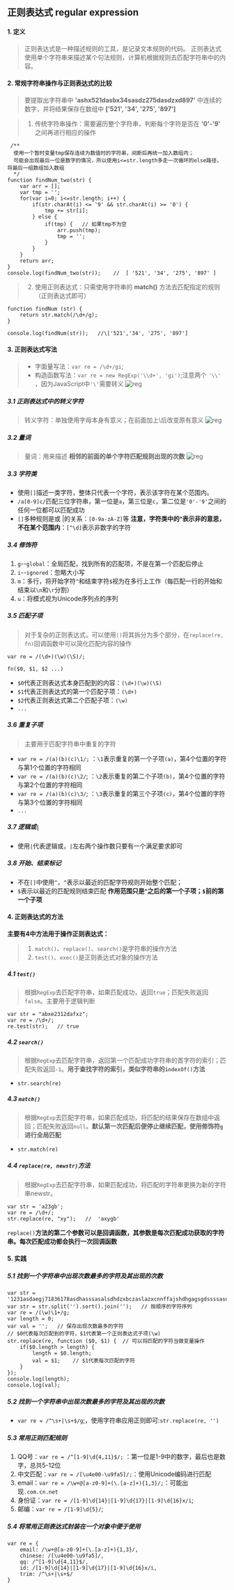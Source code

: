 ## 正则表达式   **regular expression**
#### 1. 定义
>正则表达式是一种描述规则的工具，是记录文本规则的代码。
正则表达式使用单个字符串来描述某个句法规则，计算机根据规则去匹配字符串中的内容。

#### 2. 常规字符串操作与正则表达式的比较
>要提取出字符串中 __'ashx521dasbx34sasdz275dasdzxd897'__ 中连续的数字，并将结果保存在数组中 **['521', '34', '275', '897']**

> 1. 传统字符串操作：需要遍历整个字符串，判断每个字符是否在 __'0'-'9'__ 之间再进行相应的操作


     /**
      使用一个暂时变量tmp保存连续为数值时的字符串，间断后再统一加入数组内；
      可能会出现最后一位是数字的情况，所以使用i<=str.length多走一次循环的else路径，将最后一组数组加入数组
      */
    function findNum_two(str) {
        var arr = [];
        var tmp = '';
        for(var i=0; i<=str.length; i++) {
            if(str.charAt(i) <= '9' && str.charAt(i) >= '0') {
                tmp += str[i];
            } else {
                if(tmp) {   // 如果tmp不为空
                    arr.push(tmp);
                    tmp = '';
                }
            }
        }
        return arr;
    }
    console.log(findNum_two(str));    //  [ '521', '34', '275', '897' ]

>2. 使用正则表达式：只需使用字符串的 __match()__ 方法去匹配指定的规则（正则表达式即可）


    function findNum (str) {
        return str.match(/\d+/g);
    }

    console.log(findNum(str));   //\['521','34', '275', '897']

#### 3. 正则表达式写法
> + 字面量写法：`var re = /\d+/gi`;
> + 构造函数写法：`var re = new RegExp('\\d+', 'gi')`;注意两个 `'\\'` ，因为JavaScript中`'\'`需要转义
![reg](https://segmentfault.com/img/bVKMDE?w=1100&h=451 "example")

##### 3.1 正则表达式中的转义字符
>转义字符：单独使用字母本身有意义；在前面加上\后改变原有意义
![reg](https://segmentfault.com/img/bVKMGc?w=506&h=399 "转移字符")

##### 3.2 量词
>量词：用来描述 **相邻的前面的单个字符匹配规则出现的次数**
![reg](https://segmentfault.com/img/bVKMGc?w=506&h=399 "转义字符")

##### 3.3 字符类
+ 使用`[]`描述一类字符，整体只代表一个字符，表示该字符在某个范围内。
+ `/a[0-9]c/`匹配三位字符串，第一位是`a`，第三位是`c`，第二位是`'0'-'9'`之间的任何一位都可以匹配成功
+ `[]`多种规则是或 |的关系：`[0-9a-zA-Z]`等
**注意，字符类中的^表示非的意思，不在某个范围内**：`[^\d]`表示非数字的字符

##### 3.4 修饰符
1. `g`--`global`：全局匹配，找到所有的匹配项，不是在第一个匹配后停止
2. `i`--`ignored`：忽略大小写
3. `m`：多行，将开始字符`^`和结束字符`$`视为在多行上工作（每匹配一行的开始和结束以`\n`和`\r`分割）
4. `u`：将模式视为Unicode序列点的序列

##### 3.5 匹配子项
>对于复杂的正则表达式，可以使用`()`将其拆分为多个部分，在`replace(re, fn)`回调函数中可以简化匹配内容的操作

`var re = /(\d+)(\w)(\S)/;`

`fn($0, $1, $2 ...)`
+ `$0`代表正则表达式本身匹配到的内容：`(\d+)(\w)(\S)`
+ `$1`代表正则表达式的第一个匹配子项：`(\d+)`
+ `$2`代表正则表达式第二个匹配子项：`(\w)`
+ `...`

##### 3.6 重复子项
>主要用于匹配字符串中重复的字符

+ `var re = /(a)(b)(c)\1/;` ：`\1`表示重复的第一个子项`(a)`，第4个位置的字符与第1个位置的字符相同
+ `var re = /(a)(b)(c)\2/`; ：`\2`表示重复的第二个子项`(b)`，第4个位置的字符与第2个位置的字符相同
+ `var re = /(a)(b)(c)\3/`; ：`\3`表示重复的第三个子项`(c)`，第4个位置的字符与第3个位置的字符相同
+ `...`

##### 3.7 逻辑或`|`
+ 使用`|`代表逻辑或，`|`左右两个操作数只要有一个满足要求即可

##### 3.8 开始、结束标记
+ 不在`[]`中使用`^`，`^`表示以最近的匹配字符规则开始整个匹配；
+ `$`表示以最近的匹配规则结束匹配
**作用范围只是`^`之后的第一个子项；`$`前的第一个子项**

#### 4. 正则表达式的方法
**主要有4中方法用于操作正则表达式：**
>1. `match()`、`replace()`、`search()`是字符串的操作方法
>2. `test()`、`exec()`是正则表达式对象的操作方法
##### 4.1 `test()`
> 根据`RegExp`去匹配字符串，如果匹配成功，返回`true`；匹配失败返回`false`。主要用于逻辑判断

    var str = "abxe2312dafxz";
    var re = /\d+/;
    re.test(str);   // true

##### 4.2 `search()`
> 根据`RegExp`去匹配字符串，返回第一个匹配成功字符串的首字符的索引；匹配失败返回`-1`。**用于查找字符的索引，类似字符串的`indexOf()`方法**
+ `str.search(re)`

##### 4.3 `match()`
> 根据`RegExp`去匹配字符串，如果匹配成功，将匹配的结果保存在数组中返回；匹配失败返回`null`。**默认第一次匹配后便停止继续匹配，使用修饰符`g`进行全局匹配**
+ `str.match(re)`

##### 4.4 `replace(re, newstr)`方法
> 根据`RegExp`去匹配字符串，如果匹配成功，将匹配的字符串更换为新的字符串newstr。

    var str = 'a23gb';
    var re = /\d+/;
    str.replace(re, "xy");   //  'axygb'
`replace()`**方法的第二个参数可以是回调函数，其参数是每次匹配成功获取的字符串。每次匹配成功都会执行一次回调函数**

#### 5. 实践
##### 5.1 找到一个字符串中出现次数最多的字符及其出现的次数
    var str = '1231asdaegj71836178asdhasssasalsdhdzxbczaslazxcnnffajshdhgagsgdssssasdzzxda';
    var str = str.split('').sort().join('');   // 按顺序的字符序列
    var re = /(\w)\1+/g;
    var length = 0;
    var val = '';   // 保存出现次数最多的字符
    // $0代表每次匹配到的字符，$1代表第一个正则表达式子项(\w)
    str.replace(re, function ($0, $1) {  // 可以将匹配的字符当做变量操作
        if($0.length > length) {
            length = $0.length;
            val = $1;    // $1代表每次匹配的字符
        }
    });
    console.log(length);
    console.log(val);
##### 5.2 找到一个字符串中出现次数最多的字符及其出现的次数
+ `var re = /^\s+|\s+$/g`;，使用字符串应用正则即可:`str.replace(re, '')`<br>

##### 5.3 常用正则匹配规则
1. QQ号：`var re = /^[1-9]\d{4,11}$/;` ：第一位是1-9中的数字，最后也是数字，总共5-12位
2. 中文匹配：`var re = /[\u4e00-\u9fa5]/;`：使用Unicode编码进行匹配
3. email：`var re = /\w+@[a-z0-9]+(\.[a-z]+){1,3}/;`：可能出现`.com.cn.net`
4. 身份证：`var re = /[1-9]\d{14}|[1-9]\d{17}|[1-9]\d{16}x/i`;
5. 邮编：`var re = /[1-9]\d{5}/`;

##### 5.4 将常用正则表达式封装在一个对象中便于使用
    var re = {
        email: /\w+@[a-z0-9]+(\.[a-z]+){1,3}/,
        chinese: /[\u4e00-\u9fa5]/,
        qq: /^[1-9]\d{4,11}$/,
        id: /[1-9]\d{14}|[1-9]\d{17}|[1-9]\d{16}x/i,
        trim: /^\s+|\s+$/
    }
